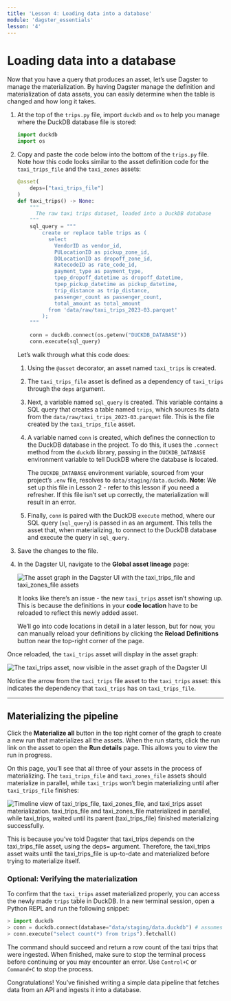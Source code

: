 ```yaml
---
title: 'Lesson 4: Loading data into a database'
module: 'dagster_essentials'
lesson: '4'
---
```


# Loading data into a database

Now that you have a query that produces an asset, let’s use Dagster to manage the materialization. By having Dagster manage the definition and materialization of data assets, you can easily determine when the table is changed and how long it takes.

1. At the top of the `trips.py` file, import `duckdb` and `os` to help you manage where the DuckDB database file is stored:

   ```python
   import duckdb
   import os
   ```

2. Copy and paste the code below into the bottom of the `trips.py` file. Note how this code looks similar to the asset definition code for the `taxi_trips_file` and the `taxi_zones` assets:

   ```python
   @asset(
       deps=["taxi_trips_file"]
   )
   def taxi_trips() -> None:
       """
         The raw taxi trips dataset, loaded into a DuckDB database
       """
       sql_query = """
           create or replace table trips as (
             select
               VendorID as vendor_id,
               PULocationID as pickup_zone_id,
               DOLocationID as dropoff_zone_id,
               RatecodeID as rate_code_id,
               payment_type as payment_type,
               tpep_dropoff_datetime as dropoff_datetime,
               tpep_pickup_datetime as pickup_datetime,
               trip_distance as trip_distance,
               passenger_count as passenger_count,
               total_amount as total_amount
             from 'data/raw/taxi_trips_2023-03.parquet'
           );
       """

       conn = duckdb.connect(os.getenv("DUCKDB_DATABASE"))
       conn.execute(sql_query)
   ```

   Let’s walk through what this code does:

   1. Using the `@asset` decorator, an asset named `taxi_trips` is created.

   2. The `taxi_trips_file` asset is defined as a dependency of `taxi_trips` through the `deps` argument.

   3. Next, a variable named `sql_query` is created. This variable contains a SQL query that creates a table named `trips`, which sources its data from the `data/raw/taxi_trips_2023-03.parquet` file. This is the file created by the `taxi_trips_file` asset.

   4. A variable named `conn` is created, which defines the connection to the DuckDB database in the project. To do this, it uses the `.connect` method from the `duckdb` library, passing in the `DUCKDB_DATABASE` environment variable to tell DuckDB where the database is located.

      The `DUCKDB_DATABASE` environment variable, sourced from your project’s `.env` file, resolves to `data/staging/data.duckdb`. **Note**: We set up this file in Lesson 2 - refer to this lesson if you need a refresher. If this file isn’t set up correctly, the materialization will result in an error.

   5. Finally, `conn` is paired with the DuckDB `execute` method, where our SQL query (`sql_query`) is passed in as an argument. This tells the asset that, when materializing, to connect to the DuckDB database and execute the query in `sql_query`.

3. Save the changes to the file.

4. In the Dagster UI, navigate to the **Global asset lineage** page:

   ![The asset graph in the Dagster UI with the taxi_trips_file and taxi_zones_file assets](/images/dagster-essentials/lesson-4/asset-graph.png)

   It looks like there’s an issue - the new `taxi_trips` asset isn’t showing up. This is because the definitions in your **code location** have to be reloaded to reflect this newly added asset.

   We’ll go into code locations in detail in a later lesson, but for now, you can manually reload your definitions by clicking the **Reload Definitions** button near the top-right corner of the page.

Once reloaded, the `taxi_trips` asset will display in the asset graph:

![The taxi_trips asset, now visible in the asset graph of the Dagster UI](/images/dagster-essentials/lesson-4/taxi-trips-in-asset-graph.png)

Notice the arrow from the `taxi_trips` file asset to the `taxi_trips` asset: this indicates the dependency that `taxi_trips` has on `taxi_trips_file`.



---

## Materializing the pipeline

Click the **Materialize all** button in the top right corner of the graph to create a new run that materializes all the assets. When the run starts, click the run link on the asset to open the **Run details** page. This allows you to view the run in progress.

On this page, you’ll see that all three of your assets in the process of materializing. The `taxi_trips_file` and `taxi_zones_file` assets should materialize in parallel, while `taxi_trips` won’t begin materializing until after `taxi_trips_file` finishes:

![Timeline view of taxi_trips_file, taxi_zones_file, and taxi_trips asset materialization. taxi_trips_file and taxi_zones_file materialized in parallel, while taxi_trips, waited until its parent (taxi_trips_file) finished materializing successfully.](/images/dagster-essentials/lesson-4/materialization-graph.png)

This is because you’ve told Dagster that taxi_trips depends on the taxi_trips_file asset, using the deps= argument. Therefore, the taxi_trips asset waits until the taxi_trips_file is up-to-date and materialized before trying to materialize itself.

### Optional: Verifying the materialization

To confirm that the `taxi_trips` asset materialized properly, you can access the newly made `trips` table in DuckDB. In a new terminal session, open a Python REPL and run the following snippet:

```python
> import duckdb
> conn = duckdb.connect(database="data/staging/data.duckdb") # assumes you're writing to the same destination as specified in .env.example
> conn.execute("select count(*) from trips").fetchall()
```

The command should succeed and return a row count of the taxi trips that were ingested. When finished, make sure to stop the terminal process before continuing or you may encounter an error. Use `Control+C` or `Command+C` to stop the process.

Congratulations! You’ve finished writing a simple data pipeline that fetches data from an API and ingests it into a database.

